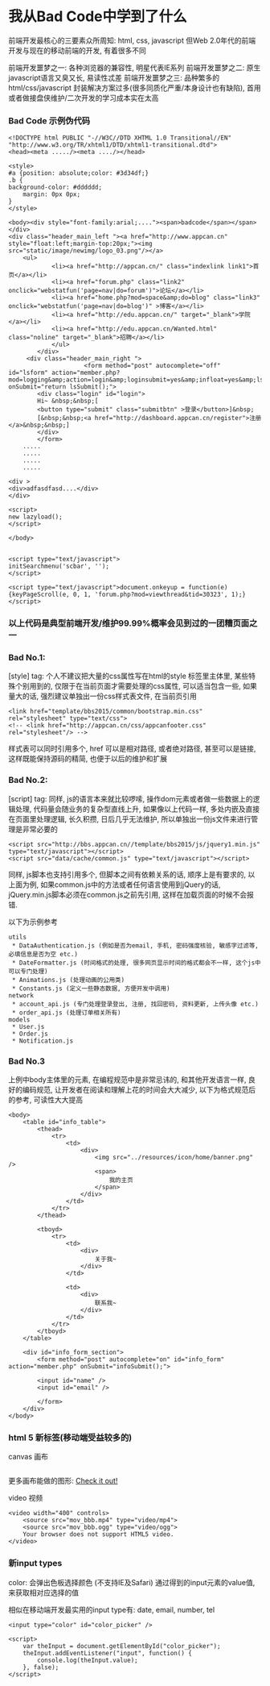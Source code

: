 # 我从Bad Code中学到了什么

前端开发最核心的三要素众所周知: html, css, javascript
但Web 2.0年代的前端开发与现在的移动前端的开发, 有着很多不同

前端开发噩梦之一: 各种浏览器的兼容性, 明星代表IE系列
前端开发噩梦之二: 原生javascript语言又臭又长, 易读性忒差
前端开发噩梦之三: 品种繁多的 html/css/javascript 封装解决方案过多(很多同质化严重/本身设计也有缺陷), 首用或者做接盘侠维护/二次开发的学习成本实在太高

### Bad Code 示例伪代码

```
<!DOCTYPE html PUBLIC "-//W3C//DTD XHTML 1.0 Transitional//EN" "http://www.w3.org/TR/xhtml1/DTD/xhtml1-transitional.dtd">
<head><meta ...../><meta ..../></head>

<style>
#a {position: absolute;color: #3d34df;}
.b {
background-color: #dddddd;
    margin: 0px 0px;
}
</style>

<body><div style="font-family:arial;...."><span>badcode</span></span></div>
<div class="header_main_left "><a href="http://www.appcan.cn" style="float:left;margin-top:20px;"><img src="static/image/newimg/logo_03.png"/></a>
    <ul>
        	<li><a href="http://appcan.cn/" class="indexlink link1">首页</a></li>
            <li><a href="forum.php" class="link2" onclick="webstatfun('page=nav|do=forum')">论坛</a></li>
            <li><a href="home.php?mod=space&amp;do=blog" class="link3" onclick="webstatfun('page=nav|do=blog')" >博客</a></li>
            <li><a href="http://edu.appcan.cn/" target="_blank">学院</a></li>
            <li><a href="http://edu.appcan.cn/Wanted.html" class="noline" target="_blank">招聘</a></li>
        	</ul>
    	</div>
     <div class="header_main_right ">
                     <form method="post" autocomplete="off" id="lsform" action="member.php?mod=logging&amp;action=login&amp;loginsubmit=yes&amp;infloat=yes&amp;lssubmit=yes&amp;resurl=http%3A%2F%2Fbbs.appcan.cn%2Fforum.php%3Fmod%3Dviewthread%26tid%3D30323%26extra%3D%26page%3D1" onSubmit="return lsSubmit();">
     	<div class="login" id="login">
        Hi~ &nbsp;&nbsp;[
        <button type="submit" class="submitbtn" >登录</button>]&nbsp; 
        [&nbsp;&nbsp;<a href="http://dashboard.appcan.cn/register">注册</a>&nbsp;&nbsp;]
        </div>
        </form>
    .....
    .....
    .....
    .....
    
<div >
<div>adfasdfasd....</div>
</div>

<script>
new lazyload();
</script>

</body>


<script type="text/javascript">
initSearchmenu('scbar', '');
</script>

<script type="text/javascript">document.onkeyup = function(e){keyPageScroll(e, 0, 1, 'forum.php?mod=viewthread&tid=30323', 1);}</script>
```

### 以上代码是典型前端开发/维护99.99%概率会见到过的一团糟页面之一

### Bad No.1:
[style] tag: 个人不建议把大量的css属性写在html的style 标签里主体里, 某些特殊个别用到的, 仅限于在当前页面才需要处理的css属性, 可以适当包含一些, 如果量大的话, 强烈建议单独出一份css样式表文件, 在当前页引用

```
<link href="template/bbs2015/common/bootstrap.min.css" rel="stylesheet" type="text/css">
<!-- <link href="http://appcan.cn/css/appcanfooter.css"  rel="stylesheet"/> -->
```

样式表可以同时引用多个, href 可以是相对路径, 或者绝对路径, 甚至可以是链接, 这样既能保持源码的精简, 也便于以后的维护和扩展

### Bad No.2:
[script] tag: 同样, js的语言本来就比较啰嗦, 操作dom元素或者做一些数据上的逻辑处理, 代码量会随业务的复杂型直线上升, 如果像以上代码一样, 多处内嵌及直接在页面里处理逻辑, 长久积攒, 日后几乎无法维护, 所以单独出一份js文件来进行管理是非常必要的

```
<script src="http://bbs.appcan.cn//template/bbs2015/js/jquery1.min.js" type="text/javascript"></script>
<script src="data/cache/common.js" type="text/javascript"></script>
```

同样, js脚本也支持引用多个, 但脚本之间有依赖关系的话, 顺序上是有要求的, 以上面为例, 如果common.js中的方法或者任何语言使用到jQuery的话, jQuery.min.js脚本必须在common.js之前先引用, 这样在加载页面的时候不会报错.

以下为示例参考

```
utils
 * DataAuthentication.js (例如是否为email, 手机, 密码强度核验, 敏感字过滤等, 必填信息是否为空 etc.)
 * DateFormatter.js (时间格式的处理, 很多网页显示时间的格式都会不一样, 这个js中可以专门处理)
 * Animations.js (处理动画的公用类)
 * Constants.js (定义一些静态数据, 方便开发中调用)
network
 * account_api.js (专门处理登录登出, 注册, 找回密码, 资料更新, 上传头像 etc.)
 * order_api.js (处理订单相关所有)
models
 * User.js 
 * Order.js
 * Notification.js
```

### Bad No.3
上例中body主体里的元素, 在编程规范中是非常忌讳的, 和其他开发语言一样, 良好的编码规范, 让开发者在阅读和理解上花的时间会大大减少, 以下为格式规范后的参考, 可读性大大提高

```
<body>
    <table id="info_table">
        <thead>
            <tr>
                <td>
                    <div>
                        <img src="../resources/icon/home/banner.png" />
                        <span>
                            我的主页
                        </span>
                    </div>
                </td>
            </tr>
        </thead>
        
        <tboyd>
            <tr>
                <td>
                    <div>
                        关于我~
                    </div>
                </td>
                
                <td>
                    <div>
                        联系我~
                    </div>
                </td>
            </tr>
        </tboyd>
    </table>
    
    <div id="info_form_section">
        <form method="post" autocomplete="on" id="info_form" action="member.php" onSubmit="infoSubmit();">
        
        <input id="name" />
        <input id="email" />
        
        </form>
    </div>
</body>
```


### html 5 新标签(移动端受益较多的)

canvas 画布

```

```
更多画布能做的图形: [Check it out!](http://www.w3schools.com/html/html5_canvas.asp)

video  视频

```
<video width="400" controls>
    <source src="mov_bbb.mp4" type="video/mp4">
    <source src="mov_bbb.ogg" type="video/ogg">
    Your browser does not support HTML5 video.
</video>
```

### 新input types
color: 会弹出色板选择颜色 (不支持IE及Safari)
通过得到的input元素的value值, 来获取相对应选择的值

相似在移动端开发最实用的input type有: date, email, number, tel

```
<input type="color" id="color_picker" />

<script>
    var theInput = document.getElementById("color_picker");
    theInput.addEventListener("input", function() {
    	console.log(theInput.value);
    }, false);
</script>
```

